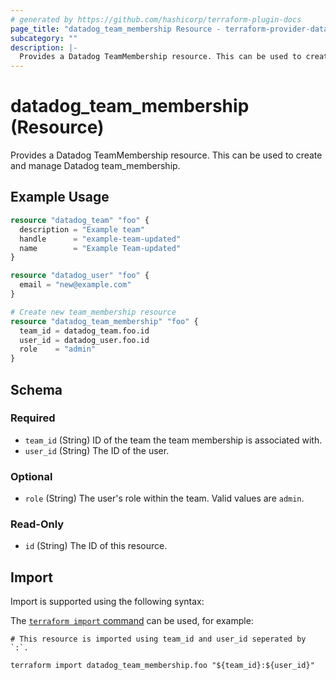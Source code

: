 ```yaml
---
# generated by https://github.com/hashicorp/terraform-plugin-docs
page_title: "datadog_team_membership Resource - terraform-provider-datadog"
subcategory: ""
description: |-
  Provides a Datadog TeamMembership resource. This can be used to create and manage Datadog team_membership.
---
```


# datadog_team_membership (Resource)

Provides a Datadog TeamMembership resource. This can be used to create and manage Datadog team_membership.

## Example Usage

```terraform
resource "datadog_team" "foo" {
  description = "Example team"
  handle      = "example-team-updated"
  name        = "Example Team-updated"
}

resource "datadog_user" "foo" {
  email = "new@example.com"
}

# Create new team_membership resource
resource "datadog_team_membership" "foo" {
  team_id = datadog_team.foo.id
  user_id = datadog_user.foo.id
  role    = "admin"
}
```

<!-- schema generated by tfplugindocs -->
## Schema

### Required

- `team_id` (String) ID of the team the team membership is associated with.
- `user_id` (String) The ID of the user.

### Optional

- `role` (String) The user's role within the team. Valid values are `admin`.

### Read-Only

- `id` (String) The ID of this resource.

## Import

Import is supported using the following syntax:

The [`terraform import` command](https://developer.hashicorp.com/terraform/cli/commands/import) can be used, for example:

```shell
# This resource is imported using team_id and user_id seperated by `:`.

terraform import datadog_team_membership.foo "${team_id}:${user_id}"
```
